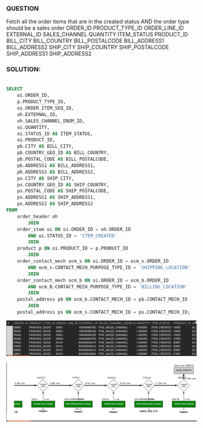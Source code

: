 ### QUESTION

Fetch all the order items that are in the created status AND the order type should be a sales order
    ORDER_ID
    PRODUCT_TYPE_ID
    ORDER_LINE_ID
    EXTERNAL_ID
    SALES_CHANNEL
    QUANTITY
    ITEM_STATUS 
    PRODUCT_ID
    BILL_CITY
    BILL_COUNTRY
    BILL_POSTALCODE
    BILL_ADDRESS1
    BILL_ADDRESS2
    SHIP_CITY
    SHIP_COUNTRY
    SHIP_POSTALCODE
    SHIP_ADDRESS1
    SHIP_ADDRESS2

### SOLUTION:

```sql

SELECT 
    oi.ORDER_ID,
    p.PRODUCT_TYPE_ID,
    oi.ORDER_ITEM_SEQ_ID,
    oh.EXTERNAL_ID,
    oh.SALES_CHANNEL_ENUM_ID,
    oi.QUANTITY,
    oi.STATUS_ID AS ITEM_STATUS,
    oi.PRODUCT_ID,
    pb.CITY AS BILL_CITY,
    pb.COUNTRY_GEO_ID AS BILL_COUNTRY,
    pb.POSTAL_CODE AS BILL_POSTALCODE,
    pb.ADDRESS1 AS BILL_ADDRESS1,
    pb.ADDRESS2 AS BILL_ADDRESS2,
    ps.CITY AS SHIP_CITY,
    ps.COUNTRY_GEO_ID AS SHIP_COUNTRY,
    ps.POSTAL_CODE AS SHIP_POSTALCODE,
    ps.ADDRESS1 AS SHIP_ADDRESS1,
    ps.ADDRESS2 AS SHIP_ADDRESS2
FROM
    order_header oh
        JOIN
    order_item oi ON oi.ORDER_ID = oh.ORDER_ID
        AND oi.STATUS_ID = 'ITEM_CREATED'
        JOIN
    product p ON oi.PRODUCT_ID = p.PRODUCT_ID
        JOIN
    order_contact_mech ocm_s ON oi.ORDER_ID = ocm_s.ORDER_ID
        AND ocm_s.CONTACT_MECH_PURPOSE_TYPE_ID = 'SHIPPING_LOCATION'
        JOIN
    order_contact_mech ocm_b ON oi.ORDER_ID = ocm_b.ORDER_ID
        AND ocm_B.CONTACT_MECH_PURPOSE_TYPE_ID = 'BILLING_LOCATION'
        JOIN
    postal_address pb ON ocm_b.CONTACT_MECH_ID = pb.CONTACT_MECH_ID
        JOIN
    postal_address ps ON ocm_s.CONTACT_MECH_ID = ps.CONTACT_MECH_ID;

```

![Alt text](image.png)

![Alt text](image-1.png)